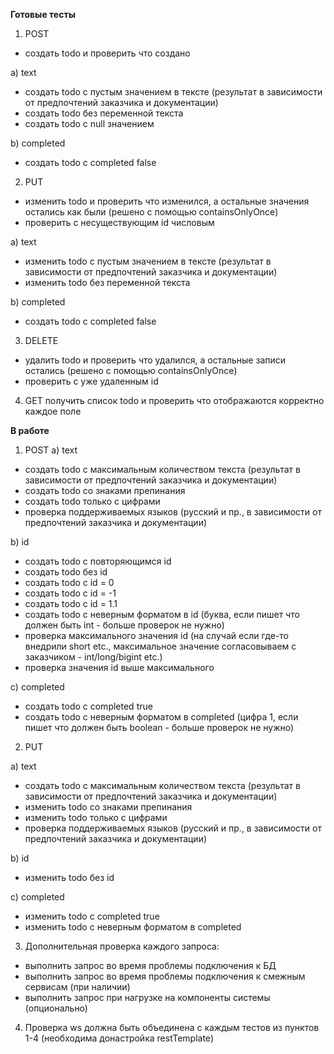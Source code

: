 **Готовые тесты** 
1. POST
- создать todo и проверить что создано

a) text
- создать todo с пустым значением в тексте (результат в зависимости от предпочтений заказчика и документации)
- создать todo без переменной текста
- создать todo с null значением

b) completed
- создать todo c completed false

2. PUT
- изменить todo и проверить что изменился, а остальные значения остались как были (решено с помощью containsOnlyOnce)
- проверить с несуществующим id числовым

a) text
- изменить todo с пустым значением в тексте (результат в зависимости от предпочтений заказчика и документации)
- изменить todo без переменной текста

b) completed
- создать todo c completed false

3. DELETE
- удалить todo и проверить что удалился, а остальные записи остались (решено с помощью containsOnlyOnce)
- проверить с уже удаленным id

4. GET получить список todo и проверить что отображаются корректно каждое поле


**В работе**
1. POST
a) text
- создать todo с максимальным количеством текста (результат в зависимости от предпочтений заказчика и документации)
- создать todo со знаками препинания
- создать todo только с цифрами
- проверка поддерживаемых языков (русский и пр., в зависимости от предпочтений заказчика и документации)

b) id
- создать todo с повторяющимся id
- создать todo без id
- создать todo c id = 0
- создать todo c id = -1
- создать todo c id = 1.1
- создать todo с неверным форматом в id (буква, если пишет что должен быть int - больше проверок не нужно)
- проверка максимального значения id (на случай если где-то внедрили short etc., максимальное значение 
согласовываем с заказчиком - int/long/bigint etc.)
- проверка значения id выше максимального

c) completed
- создать todo с completed true
- создать todo с неверным форматом в completed (цифра 1, 
если пишет что должен быть boolean - больше проверок не нужно)


2. PUT

а) text
- создать todo с максимальным количеством текста (результат в зависимости от предпочтений заказчика и документации)
- изменить todo со знаками препинания
- изменить todo только с цифрами
- проверка поддерживаемых языков (русский и пр., в зависимости от предпочтений заказчика и документации)

b) id
- изменить todo без id

c) completed
- изменить todo с completed true
- изменить todo с неверным форматом в completed

3. Дополнительная проверка каждого запроса:
- выполнить запрос во время проблемы подключения к БД
- выполнить запрос во время проблемы подключения к смежным сервисам (при наличии)
- выполнить запрос при нагрузке на компоненты системы (опционально)

4. Проверка ws должна быть объединена с каждым тестов из пунктов 1-4 (необходима донастройка restTemplate)